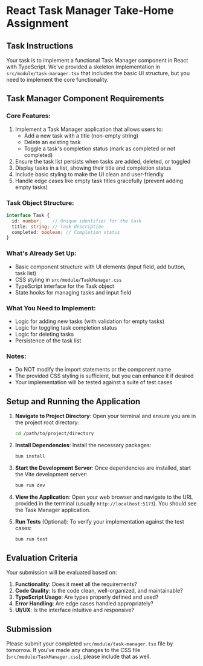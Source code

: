 # React Task Manager Take-Home Assignment

## Task Instructions

Your task is to implement a functional Task Manager component in React with TypeScript. We've provided a skeleton implementation in `src/module/task-manager.tsx` that includes the basic UI structure, but you need to implement the core functionality.

## Task Manager Component Requirements

### Core Features:
1. Implement a Task Manager application that allows users to:
   - Add a new task with a title (non-empty string)
   - Delete an existing task
   - Toggle a task's completion status (mark as completed or not completed)
2. Ensure the task list persists when tasks are added, deleted, or toggled
3. Display tasks in a list, showing their title and completion status
4. Include basic styling to make the UI clean and user-friendly
5. Handle edge cases like empty task titles gracefully (prevent adding empty tasks)

### Task Object Structure:
```typescript
interface Task {
  id: number;    // Unique identifier for the task
  title: string; // Task description
  completed: boolean; // Completion status
}
```

### What's Already Set Up:
- Basic component structure with UI elements (input field, add button, task list)
- CSS styling in `src/module/TaskManager.css`
- TypeScript interface for the Task object
- State hooks for managing tasks and input field

### What You Need to Implement:
- Logic for adding new tasks (with validation for empty tasks)
- Logic for toggling task completion status
- Logic for deleting tasks
- Persistence of the task list

### Notes:
- Do NOT modify the import statements or the component name
- The provided CSS styling is sufficient, but you can enhance it if desired
- Your implementation will be tested against a suite of test cases

## Setup and Running the Application

1.  **Navigate to Project Directory**:
    Open your terminal and ensure you are in the project root directory:
    ```bash
    cd /path/to/project/directory
    ```

2.  **Install Dependencies**:
    Install the necessary packages:
    ```bash
    bun install
    ```

3.  **Start the Development Server**:
    Once dependencies are installed, start the Vite development server:
    ```bash
    bun run dev
    ```

4.  **View the Application**:
    Open your web browser and navigate to the URL provided in the terminal (usually `http://localhost:5173`). You should see the Task Manager application.

5.  **Run Tests** (Optional):
    To verify your implementation against the test cases:
    ```bash
    bun run test
    ```

## Evaluation Criteria

Your submission will be evaluated based on:
1. **Functionality**: Does it meet all the requirements?
2. **Code Quality**: Is the code clean, well-organized, and maintainable?
3. **TypeScript Usage**: Are types properly defined and used?
4. **Error Handling**: Are edge cases handled appropriately?
5. **UI/UX**: Is the interface intuitive and responsive?

## Submission
Please submit your completed `src/module/task-manager.tsx` file by tomorrow. If you've made any changes to the CSS file (`src/module/TaskManager.css`), please include that as well.
